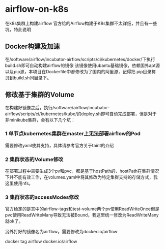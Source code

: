 # airflow-on-k8s
在k8s集群上构建airflow
官方给的Airflow构建于K8s集群不太详细，并且有一些坑，特此说明

## Docker构建及加速

在/software/airflow/incubator-airflow/scripts/ci/kubernetes/docker/下执行build.sh即可自动构建airflow的镜像
该镜像使用ubantu基础镜像，依赖国外apt源以及pip源，本项目在Dockerfile中都修改为了国内的阿里源，记得把.pip目录拷贝到build.sh同目录下。

## 修改基于集群的Volume

在构建好镜像之后，执行/software/airflow/incubator-airflow/scripts/ci/kubernetes/kube/的deploy.sh即可自动完成部署，但是对于非minikube集群，会有以下几个坑：

### 1 单节点kubernetes集群在master上无法部署airflow的Pod

需要修改yaml使其支持，具体请参考官方关于taint的介绍

### 2 集群状态的Volume修改

在部署过程中需要生成3个pv和pvc，都是基于hostPath的，hostPath在集群情况下并不能有效工作，在volumes.yaml中将其修改为特定集群支持的存储方式，我这里使用nfs。

### 3 集群状态的accessModes修改

官方给定的是其中的airflow-tags和test-volume两个pv使用ReadWriteOnce但是pvc使用ReadWriteMany导致无法被Bound，我这里统一修改为ReadWriteMany就ok了。

另外打好的镜像名为airflow，需要修改为docker.io/airflow

  docker tag airflow docker.io/airflow
